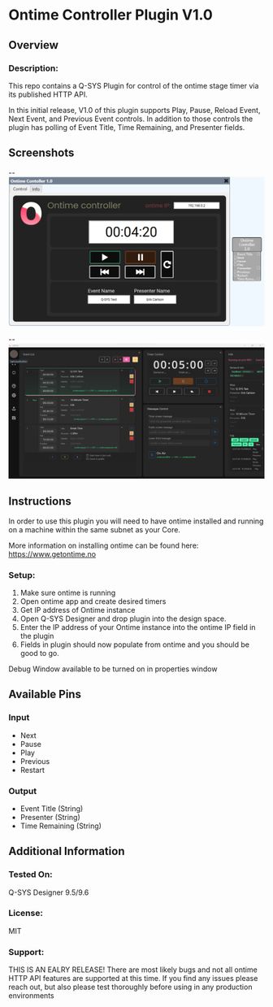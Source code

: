 # Ontime Controller Plugin V1.0

## Overview
### Description:
This repo contains a Q-SYS Plugin for control of the ontime stage timer via its published HTTP API.

In this initial release, V1.0 of this plugin supports Play, Pause, Reload Event, Next Event, and Previous Event controls. In addition to those controls the plugin has polling of Event Title, Time Remaining, and Presenter fields.

## Screenshots

--![Plugin](https://github.com/ecarlson88/Q-SYS-ontime-Controller-Plugin/blob/main/Ontime_Plugin.png)






--![Ontime](https://github.com/ecarlson88/Q-SYS-ontime-Controller-Plugin/blob/main/ontime_app.png)



## Instructions
In order to use this plugin you will need to have ontime installed and running on a machine within the same subnet as your Core.

More information on installing ontime can be found here: https://www.getontime.no


### Setup:
1. Make sure ontime is running
2. Open ontime app and create desired timers
3. Get IP address of Ontime instance 
4. Open Q-SYS Designer and drop plugin into the design space.
4. Enter the IP address of your Ontime instance into the ontime IP field in the plugin
5. Fields in plugin should now populate from ontime and you should be good to go.

Debug Window available to be turned on in properties window

## Available Pins

### Input
- Next
- Pause
- Play
- Previous
- Restart
### Output
- Event Title (String)
- Presenter (String)
- Time Remaining (String)

## Additional Information
### Tested On:
Q-SYS Designer 9.5/9.6
### License:
MIT
### Support:
THIS IS AN EALRY RELEASE! There are most likely bugs and not all ontime HTTP API features are supported at this time. If you find any issues please reach out, but also please test thoroughly  before using in any production environments
